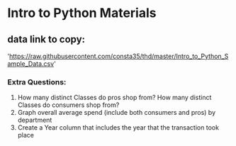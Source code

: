 # Intro to Python Materials

## data link to copy:
'https://raw.githubusercontent.com/consta35/thd/master/Intro_to_Python_Sample_Data.csv'


### Extra Questions:
1. How many distinct Classes do pros shop from? How many distinct Classes do consumers shop from?
2. Graph overall average spend (include both consumers and pros) by department
3. Create a Year column that includes the year that the transaction took place
